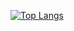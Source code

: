[![Top Langs](https://github-readme-stats.vercel.app/api/top-langs/?username=luizaviana)](https://github.com/luizaviana/github-readme-stats)
